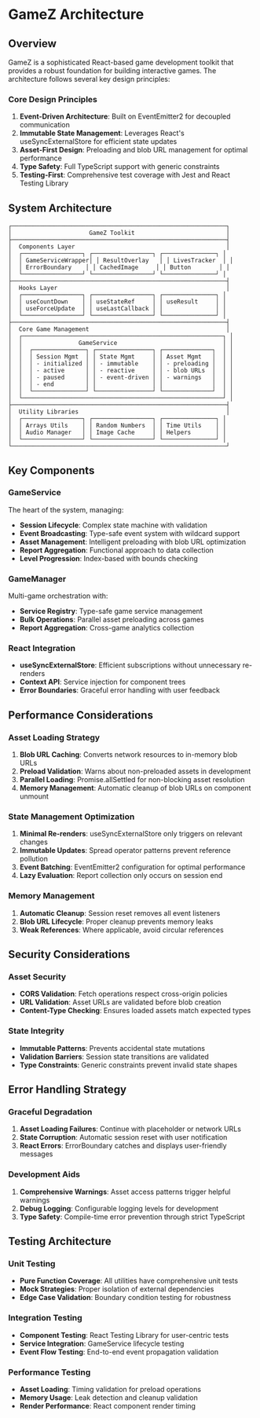 # GameZ Architecture

## Overview

GameZ is a sophisticated React-based game development toolkit that provides a robust foundation for building interactive games. The architecture follows several key design principles:

### Core Design Principles

1. **Event-Driven Architecture**: Built on EventEmitter2 for decoupled communication
2. **Immutable State Management**: Leverages React's useSyncExternalStore for efficient state updates
3. **Asset-First Design**: Preloading and blob URL management for optimal performance
4. **Type Safety**: Full TypeScript support with generic constraints
5. **Testing-First**: Comprehensive test coverage with Jest and React Testing Library

## System Architecture

```
┌─────────────────────────────────────────────────────────────┐
│                      GameZ Toolkit                          │
├─────────────────────────────────────────────────────────────┤
│  Components Layer                                           │
│  ┌─────────────────┐ ┌─────────────────┐ ┌───────────────┐ │
│  │ GameServiceWrapper│ │ ResultOverlay   │ │ LivesTracker  │ │
│  │ ErrorBoundary    │ │ CachedImage     │ │ Button        │ │
│  └─────────────────┘ └─────────────────┘ └───────────────┘ │
├─────────────────────────────────────────────────────────────┤
│  Hooks Layer                                                │
│  ┌─────────────────┐ ┌─────────────────┐ ┌───────────────┐ │
│  │ useCountDown    │ │ useStateRef     │ │ useResult     │ │
│  │ useForceUpdate  │ │ useLastCallback │ │               │ │
│  └─────────────────┘ └─────────────────┘ └───────────────┘ │
├─────────────────────────────────────────────────────────────┤
│  Core Game Management                                       │
│  ┌─────────────────────────────────────────────────────────┐ │
│  │                GameService                              │ │
│  │  ┌───────────────┐ ┌────────────────┐ ┌──────────────┐  │ │
│  │  │ Session Mgmt  │ │ State Mgmt     │ │ Asset Mgmt   │  │ │
│  │  │ - initialized │ │ - immutable    │ │ - preloading │  │ │
│  │  │ - active      │ │ - reactive     │ │ - blob URLs  │  │ │
│  │  │ - paused      │ │ - event-driven │ │ - warnings   │  │ │
│  │  │ - end         │ │                │ │              │  │ │
│  │  └───────────────┘ └────────────────┘ └──────────────┘  │ │
│  └─────────────────────────────────────────────────────────┘ │
├─────────────────────────────────────────────────────────────┤
│  Utility Libraries                                          │
│  ┌─────────────────┐ ┌─────────────────┐ ┌───────────────┐ │
│  │ Arrays Utils    │ │ Random Numbers  │ │ Time Utils    │ │
│  │ Audio Manager   │ │ Image Cache     │ │ Helpers       │ │
│  └─────────────────┘ └─────────────────┘ └───────────────┘ │
└─────────────────────────────────────────────────────────────┘
```

## Key Components

### GameService

The heart of the system, managing:

- **Session Lifecycle**: Complex state machine with validation
- **Event Broadcasting**: Type-safe event system with wildcard support
- **Asset Management**: Intelligent preloading with blob URL optimization
- **Report Aggregation**: Functional approach to data collection
- **Level Progression**: Index-based with bounds checking

### GameManager

Multi-game orchestration with:

- **Service Registry**: Type-safe game service management
- **Bulk Operations**: Parallel asset preloading across games
- **Report Aggregation**: Cross-game analytics collection

### React Integration

- **useSyncExternalStore**: Efficient subscriptions without unnecessary re-renders
- **Context API**: Service injection for component trees
- **Error Boundaries**: Graceful error handling with user feedback

## Performance Considerations

### Asset Loading Strategy

1. **Blob URL Caching**: Converts network resources to in-memory blob URLs
2. **Preload Validation**: Warns about non-preloaded assets in development
3. **Parallel Loading**: Promise.allSettled for non-blocking asset resolution
4. **Memory Management**: Automatic cleanup of blob URLs on component unmount

### State Management Optimization

1. **Minimal Re-renders**: useSyncExternalStore only triggers on relevant changes
2. **Immutable Updates**: Spread operator patterns prevent reference pollution
3. **Event Batching**: EventEmitter2 configuration for optimal performance
4. **Lazy Evaluation**: Report collection only occurs on session end

### Memory Management

1. **Automatic Cleanup**: Session reset removes all event listeners
2. **Blob URL Lifecycle**: Proper cleanup prevents memory leaks
3. **Weak References**: Where applicable, avoid circular references

## Security Considerations

### Asset Security

- **CORS Validation**: Fetch operations respect cross-origin policies
- **URL Validation**: Asset URLs are validated before blob creation
- **Content-Type Checking**: Ensures loaded assets match expected types

### State Integrity

- **Immutable Patterns**: Prevents accidental state mutations
- **Validation Barriers**: Session state transitions are validated
- **Type Constraints**: Generic constraints prevent invalid state shapes

## Error Handling Strategy

### Graceful Degradation

1. **Asset Loading Failures**: Continue with placeholder or network URLs
2. **State Corruption**: Automatic session reset with user notification
3. **React Errors**: ErrorBoundary catches and displays user-friendly messages

### Development Aids

1. **Comprehensive Warnings**: Asset access patterns trigger helpful warnings
2. **Debug Logging**: Configurable logging levels for development
3. **Type Safety**: Compile-time error prevention through strict TypeScript

## Testing Architecture

### Unit Testing

- **Pure Function Coverage**: All utilities have comprehensive unit tests
- **Mock Strategies**: Proper isolation of external dependencies
- **Edge Case Validation**: Boundary condition testing for robustness

### Integration Testing

- **Component Testing**: React Testing Library for user-centric tests
- **Service Integration**: GameService lifecycle testing
- **Event Flow Testing**: End-to-end event propagation validation

### Performance Testing

- **Asset Loading**: Timing validation for preload operations
- **Memory Usage**: Leak detection and cleanup validation
- **Render Performance**: React component render timing
